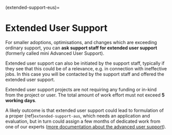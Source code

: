 (extended-support-eus)=

# Extended User Support

For smaller adoptions, optimisations, and changes which are exceeding ordinary
support, you can **ask support staff for extended user support** (formerly called
mini Advanced User Support).

Extended user support can also be initiated by the
support staff, typically if they see that this could be of a relevance, e.g.
in connection with ineffective jobs. In this case you will be contacted by the
support staff and offered the extended user support.

Extended user support projects are not requiring any funding or in-kind from
the project or user. The total amount of work effort must not exceed **5
working days**.

A likely outcome is that extended user support could lead to
formulation of a proper {ref}`extended-support-aus`, which needs an application and evaluation,
but in turn could assign a few months of dedicated work from one of our
experts
([more documentation about the advanced user support](https://www.sigma2.no/advanced-user-support)).
